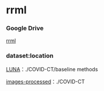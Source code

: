 # rrml

### Google Drive
[rrml](https://drive.google.com/drive/folders/1mG0B5Srl7RMW87g2mO_g81WoG9bqU5Rm?usp=sharing)

### dataset:location
[LUNA](https://drive.google.com/drive/folders/1hh-3Au22YSr7-CDZKXrAVY182005E6RK?usp=sharing)：./COVID-CT/baseline methods

[images-processed](https://drive.google.com/drive/folders/1mvtn1iccGj21bcnd8D_YXTL2lS_b9gHj?usp=sharing)：./COVID-CT

